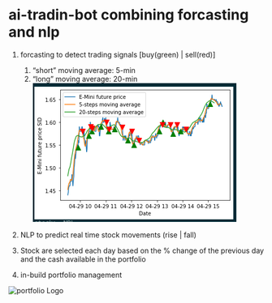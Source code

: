 # ai-tradin-bot combining forcasting and nlp

1. forcasting to detect trading signals [buy(green) | sell(red)] 
    1. “short” moving average: 5-min
    1. “long” moving average: 20-min
![forcast Logo](/images/forcast.png)


1. NLP to predict real time stock movements (rise | fall)

1. Stock are selected each day based on the % change of the previous day and the cash available in the portfolio

1. in-build portfolio management

![portfolio Logo](/portfolio/forcast.png)
